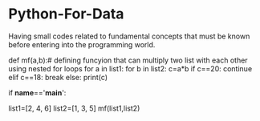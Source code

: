 # Python-For-Data
Having small codes related to fundamental concepts that must be known before entering into the programming world.



def mf(a,b):# defining funcyion that can multiply two list with each other using nested for loops
  for a in list1:
    for b in list2:
      c=a*b
      if c==20:
        continue
      elif c==18:
        break
      else:
        print(c)

if __name__=='__main__':

  list1=[2, 4, 6]
  list2=[1, 3, 5]
  mf(list1,list2)
